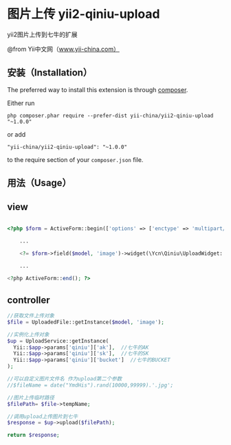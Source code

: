 图片上传 yii2-qiniu-upload
====
yii2图片上传到七牛的扩展

@from Yii中文网（www.yii-china.com）

安装（Installation）
------------

The preferred way to install this extension is through [composer](http://getcomposer.org/download/).

Either run

```
php composer.phar require --prefer-dist yii-china/yii2-qiniu-upload "~1.0.0"
```

or add

```
"yii-china/yii2-qiniu-upload": "~1.0.0"
```

to the require section of your `composer.json` file.


用法（Usage）
-----

view
---

```php

<?php $form = ActiveForm::begin(['options' => ['enctype' => 'multipart/form-data']]); ?>

    ...

    <?= $form->field($model, 'image')->widget(\Ycn\Qiniu\UploadWidget::className(),[]) ?>
    
    ...

<?php ActiveForm::end(); ?>
```

controller
---

```php
//获取文件上传对象
$file = UploadedFile::getInstance($model, 'image');

//实例化上传对象
$up = UploadService::getInstance(
  Yii::$app->params['qiniu']['ak'],  //七牛的AK
  Yii::$app->params['qiniu']['sk'],  //七牛的SK
  Yii::$app->params['qiniu']['bucket']  //七牛的BUCKET
);

//可以自定义图片文件名 作为upload第二个参数
//$fileName = date("YmdHis").rand(10000,99999).'.jpg';

//图片上传临时路径
$filePath= $file->tempName;

//调用upload上传图片到七牛
$response = $up->upload($filePath);

return $response;
```












